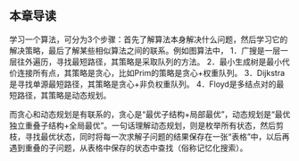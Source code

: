 ## 本章导读
 
学习一个算法，可分为3个步骤：首先了解算法本身解决什么问题，然后学习它的解决策略，最后了解某些相似算法之间的联系。例如图算法中，
1．广搜是一层一层往外遍历，寻找最短路径，其策略是采取队列的方法。
2．最小生成树是最小代价连接所有点，其策略是贪心，比如Prim的策略是贪心+权重队列。
3．Dijkstra是寻找单源最短路径，其策略是贪心+非负权重队列。
4．Floyd是多结点对的最短路径，其策略是动态规划。

而贪心和动态规划是有联系的，贪心是“最优子结构+局部最优”，动态规划是“最优独立重叠子结构+全局最优”。一句话理解动态规划，则是枚举所有状态，然后剪枝，寻找最优状态，同时将每一次求解子问题的结果保存在一张“表格”中，以后再遇到重叠的子问题，从表格中保存的状态中查找（俗称记忆化搜索）。
